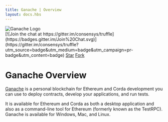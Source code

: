 ```yaml
---
title: Ganache | Overview
layout: docs.hbs
---
```

<img style="max-width: 160px;" src="/img/ganache-logo-dark.svg" alt="Ganache Logo" />

<div class="text-center docs-badges">
  [![Join the chat at https://gitter.im/consensys/truffle](https://badges.gitter.im/Join%20Chat.svg)](https://gitter.im/consensys/truffle?utm_source=badge&utm_medium=badge&utm_campaign=pr-badge&utm_content=badge)
  <a class="github-button" href="https://github.com/trufflesuite/ganache" data-icon="octicon-star" data-show-count="true" aria-label="Star trufflesuite/ganache on GitHub">Star</a>
  <a class="github-button" href="https://github.com/trufflesuite/ganache/fork" data-icon="octicon-repo-forked" data-show-count="true" aria-label="Fork trufflesuite/ganache on GitHub">Fork</a>
</div>

# Ganache Overview

[Ganache](/ganache) is a personal blockchain for Ethereum and Corda development you can use to deploy contracts, develop your applications, and run tests.

It is available for Ethereum and Corda as both a desktop application and also as a command-line tool for Ethereum (formerly known as the TestRPC). Ganache is available for Windows, Mac, and Linux.